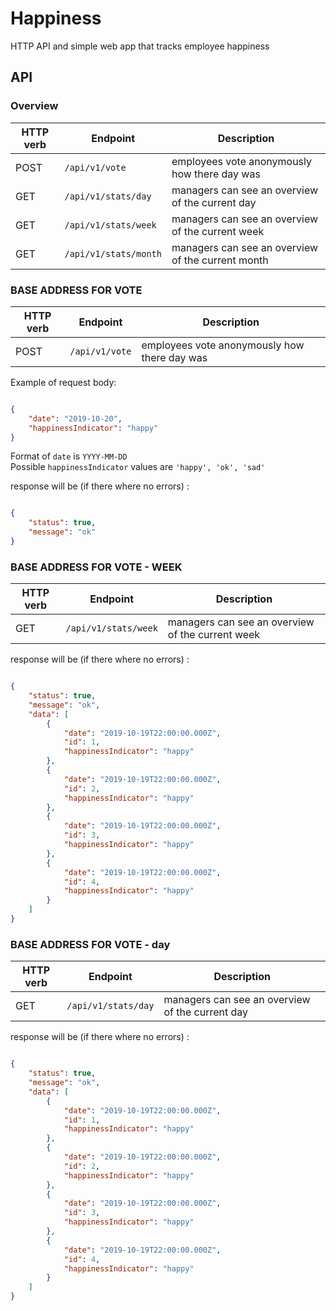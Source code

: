 # Happiness
HTTP API and simple web app that tracks employee happiness


## API

### Overview

HTTP verb | Endpoint                                        	| Description                          | 
----------|-----------------------------------------------------|---------------------------------------|
POST      |```/api/v1/vote```   	|  employees vote anonymously how there day was
GET      |```/api/v1/stats/day```   	|  managers can see an overview of the current day
GET      |```/api/v1/stats/week```   	|  managers can see an overview of the current week
GET      |```/api/v1/stats/month```   	|  managers can see an overview of the current month



### BASE ADDRESS FOR VOTE

HTTP verb | Endpoint                                        	| Description                          | 
----------|-----------------------------------------------------|---------------------------------------|
POST      |```/api/v1/vote```   	|  employees vote anonymously how there day was

Example of request body:
```json

{
    "date": "2019-10-20",
    "happinessIndicator": "happy" 
}

```

Format of `date` is `YYYY-MM-DD` \
Possible `happinessIndicator` values are `'happy', 'ok', 'sad'`

response will be (if there where no errors) :
```json

{
    "status": true,
    "message": "ok"
}

```

### BASE ADDRESS FOR VOTE - WEEK

HTTP verb | Endpoint                                        	| Description                          | 
----------|-----------------------------------------------------|---------------------------------------|
GET      |```/api/v1/stats/week```   	|  managers can see an overview of the current week

response will be (if there where no errors) :
```json

{
    "status": true,
    "message": "ok",
    "data": [
        {
            "date": "2019-10-19T22:00:00.000Z",
            "id": 1,
            "happinessIndicator": "happy"
        },
        {
            "date": "2019-10-19T22:00:00.000Z",
            "id": 2,
            "happinessIndicator": "happy"
        },
        {
            "date": "2019-10-19T22:00:00.000Z",
            "id": 3,
            "happinessIndicator": "happy"
        },
        {
            "date": "2019-10-19T22:00:00.000Z",
            "id": 4,
            "happinessIndicator": "happy"
        }
    ]
}

```


### BASE ADDRESS FOR VOTE - day

HTTP verb | Endpoint                                        	| Description                          | 
----------|-----------------------------------------------------|---------------------------------------|
GET      |```/api/v1/stats/day```   	|  managers can see an overview of the current day

response will be (if there where no errors) :
```json

{
    "status": true,
    "message": "ok",
    "data": [
        {
            "date": "2019-10-19T22:00:00.000Z",
            "id": 1,
            "happinessIndicator": "happy"
        },
        {
            "date": "2019-10-19T22:00:00.000Z",
            "id": 2,
            "happinessIndicator": "happy"
        },
        {
            "date": "2019-10-19T22:00:00.000Z",
            "id": 3,
            "happinessIndicator": "happy"
        },
        {
            "date": "2019-10-19T22:00:00.000Z",
            "id": 4,
            "happinessIndicator": "happy"
        }
    ]
}

```

